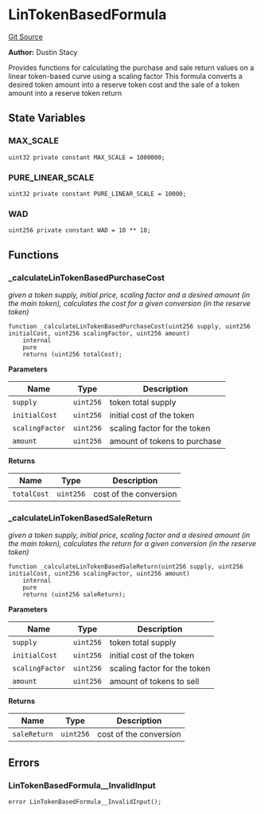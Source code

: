 # LinTokenBasedFormula
[Git Source](https://github.com/dustinstacy/boncurs/blob/6861bbaeffdf2c0b5dfedce7a811f914c75775e3/src/contracts/linear/LinTokenBasedFormula.sol)

**Author:**
Dustin Stacy

Provides functions for calculating the purchase and sale return values on a linear token-based curve using a scaling factor
This formula converts a desired token amount into a reserve token cost and the sale of a token amount into a reserve token return


## State Variables
### MAX_SCALE

```solidity
uint32 private constant MAX_SCALE = 1000000;
```


### PURE_LINEAR_SCALE

```solidity
uint32 private constant PURE_LINEAR_SCALE = 10000;
```


### WAD

```solidity
uint256 private constant WAD = 10 ** 18;
```


## Functions
### _calculateLinTokenBasedPurchaseCost

*given a token supply, initial price, scaling factor and a desired amount (in the main token),
calculates the cost for a given conversion (in the reserve token)*


```solidity
function _calculateLinTokenBasedPurchaseCost(uint256 supply, uint256 initialCost, uint256 scalingFactor, uint256 amount)
    internal
    pure
    returns (uint256 totalCost);
```
**Parameters**

|Name|Type|Description|
|----|----|-----------|
|`supply`|`uint256`|token total supply|
|`initialCost`|`uint256`|initial cost of the token|
|`scalingFactor`|`uint256`|scaling factor for the token|
|`amount`|`uint256`|amount of tokens to purchase|

**Returns**

|Name|Type|Description|
|----|----|-----------|
|`totalCost`|`uint256`|cost of the conversion|


### _calculateLinTokenBasedSaleReturn

*given a token supply, initial price, scaling factor and a desired amount (in the main token),
calculates the return for a given conversion (in the reserve token)*


```solidity
function _calculateLinTokenBasedSaleReturn(uint256 supply, uint256 initialCost, uint256 scalingFactor, uint256 amount)
    internal
    pure
    returns (uint256 saleReturn);
```
**Parameters**

|Name|Type|Description|
|----|----|-----------|
|`supply`|`uint256`|token total supply|
|`initialCost`|`uint256`|initial cost of the token|
|`scalingFactor`|`uint256`|scaling factor for the token|
|`amount`|`uint256`|amount of tokens to sell|

**Returns**

|Name|Type|Description|
|----|----|-----------|
|`saleReturn`|`uint256`|cost of the conversion|


## Errors
### LinTokenBasedFormula__InvalidInput

```solidity
error LinTokenBasedFormula__InvalidInput();
```

